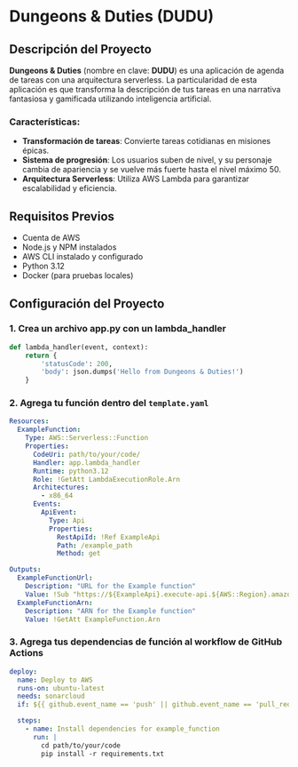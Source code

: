# Dungeons & Duties (DUDU)

## Descripción del Proyecto

**Dungeons & Duties** (nombre en clave: **DUDU**) es una aplicación de agenda de tareas con una arquitectura serverless. La particularidad de esta aplicación es que transforma la descripción de tus tareas en una narrativa fantasiosa y gamificada utilizando inteligencia artificial. 

### Características:
- **Transformación de tareas**: Convierte tareas cotidianas en misiones épicas.
- **Sistema de progresión**: Los usuarios suben de nivel, y su personaje cambia de apariencia y se vuelve más fuerte hasta el nivel máximo 50.
- **Arquitectura Serverless**: Utiliza AWS Lambda para garantizar escalabilidad y eficiencia.

## Requisitos Previos

- Cuenta de AWS
- Node.js y NPM instalados
- AWS CLI instalado y configurado
- Python 3.12
- Docker (para pruebas locales)

## Configuración del Proyecto

### 1. Crea un archivo app.py con un lambda_handler

   ```python
   def lambda_handler(event, context):
       return {
           'statusCode': 200,
           'body': json.dumps('Hello from Dungeons & Duties!')
       }
```

### 2. Agrega tu función dentro del `template.yaml`

```yaml
Resources:
  ExampleFunction:
    Type: AWS::Serverless::Function
    Properties:
      CodeUri: path/to/your/code/
      Handler: app.lambda_handler
      Runtime: python3.12
      Role: !GetAtt LambdaExecutionRole.Arn
      Architectures:
        - x86_64
      Events:
        ApiEvent:
          Type: Api
          Properties:
            RestApiId: !Ref ExampleApi
            Path: /example_path
            Method: get

Outputs:
  ExampleFunctionUrl:
    Description: "URL for the Example function"
    Value: !Sub "https://${ExampleApi}.execute-api.${AWS::Region}.amazonaws.com/Prod/example_path"
  ExampleFunctionArn:
    Description: "ARN for the Example function"
    Value: !GetAtt ExampleFunction.Arn
```


### 3. Agrega tus dependencias de función al workflow de GitHub Actions

```yaml
deploy:
  name: Deploy to AWS
  runs-on: ubuntu-latest
  needs: sonarcloud
  if: ${{ github.event_name == 'push' || github.event_name == 'pull_request' }}

  steps:
    - name: Install dependencies for example_function
      run: |
        cd path/to/your/code
        pip install -r requirements.txt
